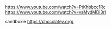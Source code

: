 https://www.youtube.com/watch?v=PtKhbbcc1Rc
https://www.youtube.com/watch?v=vsMydMDi3rI

sandboxie
https://chocolatey.org/